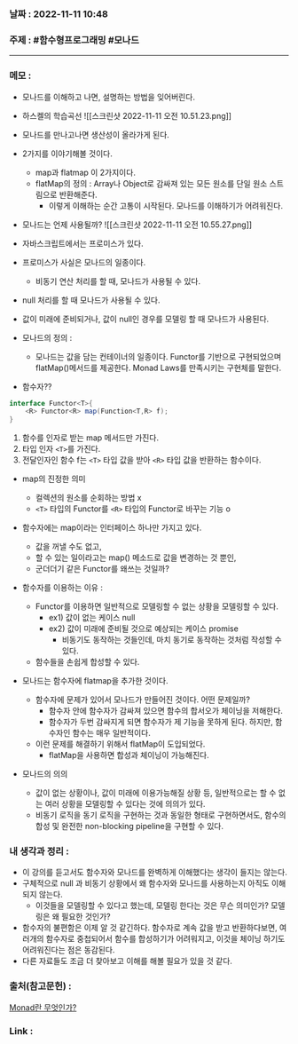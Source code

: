 ### 날짜 : 2022-11-11 10:48
### 주제 : #함수형프로그래밍 #모나드 

---- 

### 메모 : 
- 모나드를 이해하고 나면, 설명하는 방법을 잊어버린다. 
- 하스켈의 학습곡선 
![[스크린샷 2022-11-11 오전 10.51.23.png]]
- 모나드를 만나고나면 생산성이 올라가게 된다. 

- 2가지를 이야기해볼 것이다. 
	- map과 flatmap 이 2가지이다. 
	- flatMap의 정의 : Array나 Object로 감싸져 있는 모든 원소를 단일 원소 스트림으로 반환해준다. 
		- 이렇게 이해하는 순간 고통이 시작된다. 모나드를 이해하기가 어려워진다.


- 모나드는 언제 사용될까? 
![[스크린샷 2022-11-11 오전 10.55.27.png]]
- 자바스크립트에서는 프로미스가 있다. 
- 프로미스가 사실은 모나드의 일종이다. 
	- 비동기 연산 처리를 할 때, 모나드가 사용될 수 있다. 
- null 처리를 할 때 모나드가 사용될 수 있다. 
- 값이 미래에 준비되거나, 값이 null인 경우를 모델링 할 때 모나드가 사용된다. 

- 모나드의 정의 : 
	- 모나드는 값을 담는 컨테이너의 일종이다. Functor를 기반으로 구현되었으며 flatMap()메서드를 제공한다. Monad Laws를 만족시키는 구현체를 말한다. 

- 함수자?? 
```java
interface Functor<T>{
	<R> Functor<R> map(Function<T,R> f);
}
```
1. 함수를 인자로 받는 map 메서드만 가진다. 
2. 타입 인자 `<T>`를 가진다. 
3. 전달인자인 함수 f는 `<T>` 타입 값을 받아 `<R>` 타입 값을 반환하는 함수이다. 

- map의 진정한 의미 
	- 컬렉션의 원소를 순회하는 방법 x 
	- `<T>` 타입의 Functor를 `<R>` 타입의 Functor로 바꾸는 기능 o 
- 함수자에는 map이라는 인터페이스 하나만 가지고 있다. 
	- 값을 꺼낼 수도 없고, 
	- 할 수 있는 일이라고는 map() 메소드로 값을 변경하는 것 뿐인, 
	- 군더더기 같은 Functor를 왜쓰는 것일까? 

- 함수자를 이용하는 이유 : 
	- Functor를 이용하면 일반적으로 모델링할 수 없는 상황을 모델링할 수 있다. 
		- ex1) 값이 없는 케이스 null 
		- ex2) 값이 미래에 준비될 것으로 예상되는 케이스 promise
			- 비동기도 동작하는 것들인데, 마치 동기로 동작하는 것처럼 작성할 수 있다. 
	- 함수들을 손쉽게 합성할 수 있다. 


- 모나드는 함수자에 flatmap을 추가한 것이다. 
	- 함수자에 문제가 있어서 모나드가 만들어진 것이다. 어떤 문제일까? 
		- 함수자 안에 함수자가 감싸져 있으면 함수의 합서오가 체이닝을 저해한다. 
		- 함수자가 두번 감싸지게 되면 함수자가 제 기능을 못하게 된다. 하지만, 함수자인 함수는 매우 일반적이다. 
	- 이런 문제를 해결하기 위해서 flatMap이 도입되었다. 
		- flatMap을 사용하면 합성과 체이닝이 가능해진다. 


- 모나드의 의의 
	- 값이 없는 상황이나, 값이 미래에 이용가능해질 상황 등, 일반적으로는 할 수 없는 여러 상황을 모델링할 수 있다는 것에 의의가 있다. 
	- 비동기 로직을 동기 로직을 구현하는 것과 동일한 형태로 구현하면서도, 함수의 합성 및 완전한 non-blocking pipeline을 구현할 수 있다. 



### 내 생각과 정리 : 
- 이 강의를 듣고서도 함수자와 모나드를 완벽하게 이해했다는 생각이 들지는 않는다. 
- 구체적으로 null 과 비동기 상황에서 왜 함수자와 모나드를 사용하는지 아직도 이해되지 않는다. 
	- 이것들을 모델링할 수 있다고 했는데, 모델링 한다는 것은 무슨 의미인가? 모델링은 왜 필요한 것인가? 
- 함수자의 불편함은 이제 알 것 같긴하다. 함수자로 계속 값을 받고 반환하다보면, 여러개의 함수자로 중첩되어서 함수를 합성하기가 어려워지고, 이것을 체이닝 하기도 어려워진다는 점은 동감된다. 
- 다른 자료들도 조금 더 찾아보고 이해를 해볼 필요가 있을 것 같다. 


### 출처(참고문헌) : 
[Monad란 무엇인가?](https://youtu.be/jI4aMyqvpfQ)


### Link : 

